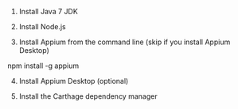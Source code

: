 ﻿1. Install Java 7 JDK

2. Install Node.js

3. Install Appium from the command line (skip if you install Appium Desktop)

npm install -g appium

4. Install Appium Desktop (optional)

5. Install the Carthage dependency manager